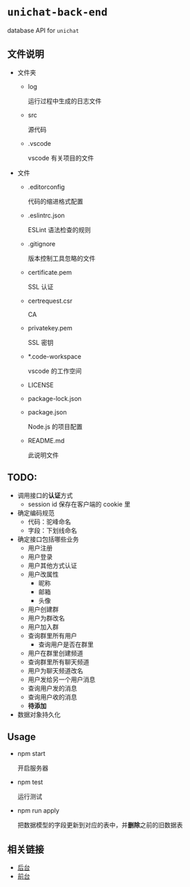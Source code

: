 # `unichat-back-end`

database API for `unichat`

## 文件说明

-   文件夹

    -   log

        运行过程中生成的日志文件

    -   src

        源代码

    -   .vscode

        vscode 有关项目的文件

-   文件

    -   .editorconfig

        代码的缩进格式配置

    -   .eslintrc.json

        ESLint 语法检查的规则

    -   .gitignore

        版本控制工具忽略的文件

    -   certificate.pem

        SSL 认证

    -   certrequest.csr

        CA

    -   privatekey.pem

        SSL 密钥

    -   \*.code-workspace

        vscode 的工作空间

    -   LICENSE
    -   package-lock.json
    -   package.json

        Node.js 的项目配置

    -   README.md

        此说明文件

## TODO:

-   调用接口的**认证**方式
    -   session id 保存在客户端的 cookie 里
-   确定编码规范
    -   代码：驼峰命名
    -   字段：下划线命名
-   确定接口包括哪些业务
    -   用户注册
    -   用户登录
    -   用户其他方式认证
    -   用户改属性
        -   昵称
        -   邮箱
        -   头像
    -   用户创建群
    -   用户为群改名
    -   用户加入群
    -   查询群里所有用户
        -   查询用户是否在群里
    -   用户在群里创建频道
    -   查询群里所有聊天频道
    -   用户为聊天频道改名
    -   用户发给另一个用户消息
    -   查询用户发的消息
    -   查询用户收的消息
    -   **待添加**
-   数据对象持久化

## Usage

-   npm start

    开启服务器

-   npm test

    运行测试

-   npm run apply

    把数据模型的字段更新到对应的表中，并**删除**之前的旧数据表

## 相关链接

-   [后台](https://github.com/OhnkytaBlabdey/unichat-back-end)
-   [前台](https://github.com/NeWive/UniChatFrontEnd)
